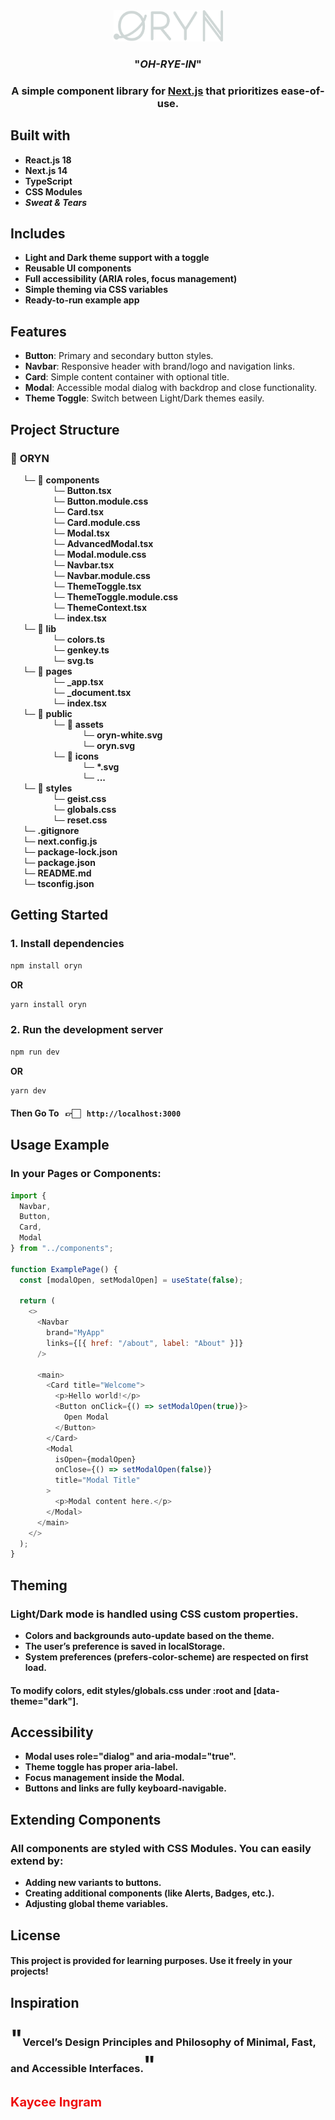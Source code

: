<div align="center">
  <div>
    <img height="50px" width="175px" src="./public/assets/orion-light.png" alt="ORYN Logo" />
    <h3><strong>"<em>OH-RYE-IN</em>"</strong></h3>
  </div>

  <h3>A simple component library for <span style="text-decoration: underline;"><strong>Next.js</strong></span> that prioritizes ease-of-use.</h3>
</div>

## Built with
- **React.js 18**
- **Next.js 14**
- **TypeScript**
- **CSS Modules**
- __***Sweat & Tears***__

## Includes
- **Light and Dark theme support with a toggle**
- **Reusable UI components**
- **Full accessibility (ARIA roles, focus management)**
- **Simple theming via CSS variables**
- **Ready-to-run example app**

## Features
- **Button**: Primary and secondary button styles.
- **Navbar**: Responsive header with brand/logo and navigation links.
- **Card**: Simple content container with optional title.
- **Modal**: Accessible modal dialog with backdrop and close functionality.
- **Theme Toggle**: Switch between Light/Dark themes easily.

## Project Structure
### 📁 __ORYN__
&nbsp;&nbsp;&nbsp;&nbsp; └─ 📁 __components__ <br />
&nbsp;&nbsp;&nbsp;&nbsp;&nbsp;&nbsp;&nbsp;&nbsp;&nbsp;&nbsp;&nbsp;&nbsp;&nbsp;&nbsp;&nbsp;&nbsp; └─ **Button.tsx** <br />
&nbsp;&nbsp;&nbsp;&nbsp;&nbsp;&nbsp;&nbsp;&nbsp;&nbsp;&nbsp;&nbsp;&nbsp;&nbsp;&nbsp;&nbsp;&nbsp; └─ **Button.module.css** <br />
&nbsp;&nbsp;&nbsp;&nbsp;&nbsp;&nbsp;&nbsp;&nbsp;&nbsp;&nbsp;&nbsp;&nbsp;&nbsp;&nbsp;&nbsp;&nbsp; └─ **Card.tsx** <br />
&nbsp;&nbsp;&nbsp;&nbsp;&nbsp;&nbsp;&nbsp;&nbsp;&nbsp;&nbsp;&nbsp;&nbsp;&nbsp;&nbsp;&nbsp;&nbsp; └─ **Card.module.css** <br />
&nbsp;&nbsp;&nbsp;&nbsp;&nbsp;&nbsp;&nbsp;&nbsp;&nbsp;&nbsp;&nbsp;&nbsp;&nbsp;&nbsp;&nbsp;&nbsp; └─ **Modal.tsx** <br />
&nbsp;&nbsp;&nbsp;&nbsp;&nbsp;&nbsp;&nbsp;&nbsp;&nbsp;&nbsp;&nbsp;&nbsp;&nbsp;&nbsp;&nbsp;&nbsp; └─ **AdvancedModal.tsx** <br />
&nbsp;&nbsp;&nbsp;&nbsp;&nbsp;&nbsp;&nbsp;&nbsp;&nbsp;&nbsp;&nbsp;&nbsp;&nbsp;&nbsp;&nbsp;&nbsp; └─ **Modal.module.css** <br />
&nbsp;&nbsp;&nbsp;&nbsp;&nbsp;&nbsp;&nbsp;&nbsp;&nbsp;&nbsp;&nbsp;&nbsp;&nbsp;&nbsp;&nbsp;&nbsp; └─ **Navbar.tsx** <br />
&nbsp;&nbsp;&nbsp;&nbsp;&nbsp;&nbsp;&nbsp;&nbsp;&nbsp;&nbsp;&nbsp;&nbsp;&nbsp;&nbsp;&nbsp;&nbsp; └─ **Navbar.module.css** <br />
&nbsp;&nbsp;&nbsp;&nbsp;&nbsp;&nbsp;&nbsp;&nbsp;&nbsp;&nbsp;&nbsp;&nbsp;&nbsp;&nbsp;&nbsp;&nbsp; └─ **ThemeToggle.tsx** <br />
&nbsp;&nbsp;&nbsp;&nbsp;&nbsp;&nbsp;&nbsp;&nbsp;&nbsp;&nbsp;&nbsp;&nbsp;&nbsp;&nbsp;&nbsp;&nbsp; └─ **ThemeToggle.module.css** <br />
&nbsp;&nbsp;&nbsp;&nbsp;&nbsp;&nbsp;&nbsp;&nbsp;&nbsp;&nbsp;&nbsp;&nbsp;&nbsp;&nbsp;&nbsp;&nbsp; └─ **ThemeContext.tsx** <br />
&nbsp;&nbsp;&nbsp;&nbsp;&nbsp;&nbsp;&nbsp;&nbsp;&nbsp;&nbsp;&nbsp;&nbsp;&nbsp;&nbsp;&nbsp;&nbsp; └─ **index.tsx** <br />
&nbsp;&nbsp;&nbsp;&nbsp; └─ 📁 __lib__ <br />
&nbsp;&nbsp;&nbsp;&nbsp;&nbsp;&nbsp;&nbsp;&nbsp;&nbsp;&nbsp;&nbsp;&nbsp;&nbsp;&nbsp;&nbsp;&nbsp; └─ **colors.ts** <br />
&nbsp;&nbsp;&nbsp;&nbsp;&nbsp;&nbsp;&nbsp;&nbsp;&nbsp;&nbsp;&nbsp;&nbsp;&nbsp;&nbsp;&nbsp;&nbsp; └─ **genkey.ts** <br />
&nbsp;&nbsp;&nbsp;&nbsp;&nbsp;&nbsp;&nbsp;&nbsp;&nbsp;&nbsp;&nbsp;&nbsp;&nbsp;&nbsp;&nbsp;&nbsp; └─ **svg.ts** <br />
&nbsp;&nbsp;&nbsp;&nbsp; └─ 📁 __pages__ <br />
&nbsp;&nbsp;&nbsp;&nbsp;&nbsp;&nbsp;&nbsp;&nbsp;&nbsp;&nbsp;&nbsp;&nbsp;&nbsp;&nbsp;&nbsp;&nbsp; └─ **_app.tsx** <br />
&nbsp;&nbsp;&nbsp;&nbsp;&nbsp;&nbsp;&nbsp;&nbsp;&nbsp;&nbsp;&nbsp;&nbsp;&nbsp;&nbsp;&nbsp;&nbsp; └─ **_document.tsx** <br />
&nbsp;&nbsp;&nbsp;&nbsp;&nbsp;&nbsp;&nbsp;&nbsp;&nbsp;&nbsp;&nbsp;&nbsp;&nbsp;&nbsp;&nbsp;&nbsp; └─ **index.tsx** <br />
&nbsp;&nbsp;&nbsp;&nbsp; └─ 📁 __public__ <br />
&nbsp;&nbsp;&nbsp;&nbsp;&nbsp;&nbsp;&nbsp;&nbsp;&nbsp;&nbsp;&nbsp;&nbsp;&nbsp;&nbsp;&nbsp;&nbsp; └─ 📁 __assets__ <br />
&nbsp;&nbsp;&nbsp;&nbsp;&nbsp;&nbsp;&nbsp;&nbsp;&nbsp;&nbsp;&nbsp;&nbsp;&nbsp;&nbsp;&nbsp;&nbsp;&nbsp;&nbsp;&nbsp;&nbsp;&nbsp;&nbsp;&nbsp;&nbsp;&nbsp;&nbsp;&nbsp;&nbsp; └─ **oryn-white.svg** <br />
&nbsp;&nbsp;&nbsp;&nbsp;&nbsp;&nbsp;&nbsp;&nbsp;&nbsp;&nbsp;&nbsp;&nbsp;&nbsp;&nbsp;&nbsp;&nbsp;&nbsp;&nbsp;&nbsp;&nbsp;&nbsp;&nbsp;&nbsp;&nbsp;&nbsp;&nbsp;&nbsp;&nbsp; └─ **oryn.svg** <br />
&nbsp;&nbsp;&nbsp;&nbsp;&nbsp;&nbsp;&nbsp;&nbsp;&nbsp;&nbsp;&nbsp;&nbsp;&nbsp;&nbsp;&nbsp;&nbsp; └─ 📁 __icons__ <br />
&nbsp;&nbsp;&nbsp;&nbsp;&nbsp;&nbsp;&nbsp;&nbsp;&nbsp;&nbsp;&nbsp;&nbsp;&nbsp;&nbsp;&nbsp;&nbsp;&nbsp;&nbsp;&nbsp;&nbsp;&nbsp;&nbsp;&nbsp;&nbsp;&nbsp;&nbsp;&nbsp;&nbsp; └─ __*.svg__ <br />
&nbsp;&nbsp;&nbsp;&nbsp;&nbsp;&nbsp;&nbsp;&nbsp;&nbsp;&nbsp;&nbsp;&nbsp;&nbsp;&nbsp;&nbsp;&nbsp;&nbsp;&nbsp;&nbsp;&nbsp;&nbsp;&nbsp;&nbsp;&nbsp;&nbsp;&nbsp;&nbsp;&nbsp; └─ __...__ <br />
&nbsp;&nbsp;&nbsp;&nbsp; └─ 📁 __styles__ <br />
&nbsp;&nbsp;&nbsp;&nbsp;&nbsp;&nbsp;&nbsp;&nbsp;&nbsp;&nbsp;&nbsp;&nbsp;&nbsp;&nbsp;&nbsp;&nbsp; └─ **geist.css** <br />
&nbsp;&nbsp;&nbsp;&nbsp;&nbsp;&nbsp;&nbsp;&nbsp;&nbsp;&nbsp;&nbsp;&nbsp;&nbsp;&nbsp;&nbsp;&nbsp; └─ **globals.css** <br />
&nbsp;&nbsp;&nbsp;&nbsp;&nbsp;&nbsp;&nbsp;&nbsp;&nbsp;&nbsp;&nbsp;&nbsp;&nbsp;&nbsp;&nbsp;&nbsp; └─ **reset.css** <br />
&nbsp;&nbsp;&nbsp;&nbsp; └─ **.gitignore** <br />
&nbsp;&nbsp;&nbsp;&nbsp; └─ **next.config.js** <br />
&nbsp;&nbsp;&nbsp;&nbsp; └─ **package-lock.json** <br />
&nbsp;&nbsp;&nbsp;&nbsp; └─ **package.json** <br />
&nbsp;&nbsp;&nbsp;&nbsp; └─ **README.md** <br />
&nbsp;&nbsp;&nbsp;&nbsp; └─ **tsconfig.json**

## Getting Started

### 1. Install dependencies

```bash
npm install oryn
```

__OR__

```bash
yarn install oryn
```

### 2. Run the development server

```bash
npm run dev
```

__OR__

```bash
yarn dev
```

#### __Then Go To &nbsp; 👉🏻__ &nbsp; __```http://localhost:3000```__

## Usage Example

### In your __Pages__ or __Components__:

```jsx
import {
  Navbar,
  Button,
  Card,
  Modal
} from "../components";

function ExamplePage() {
  const [modalOpen, setModalOpen] = useState(false);

  return (
    <>
      <Navbar
        brand="MyApp"
        links={[{ href: "/about", label: "About" }]}
      />

      <main>
        <Card title="Welcome">
          <p>Hello world!</p>
          <Button onClick={() => setModalOpen(true)}>
            Open Modal
          </Button>
        </Card>
        <Modal
          isOpen={modalOpen}
          onClose={() => setModalOpen(false)}
          title="Modal Title"
        >
          <p>Modal content here.</p>
        </Modal>
      </main>
    </>
  );
}
```

## Theming

### Light/Dark mode is handled using CSS custom properties.

- **Colors and backgrounds auto-update based on the theme.**
- **The user’s preference is saved in localStorage.**
- **System preferences (prefers-color-scheme) are respected on first load.**

#### To modify colors, __edit styles/globals.css under :root and [data-theme="dark"]__.

## Accessibility

- **Modal uses role="dialog" and aria-modal="true".**
- **Theme toggle has proper aria-label.**
- **Focus management inside the Modal.**
- **Buttons and links are fully keyboard-navigable.**

## Extending Components

### All components are styled with CSS Modules. You can easily extend by:

- **Adding new variants to buttons.**
- **Creating additional components (like Alerts, Badges, etc.).**
- **Adjusting global theme variables.**

## License

#### This project is provided for learning purposes. Use it freely in your projects!

## Inspiration

<h3><span style="font-size: 35px;">"</span>Vercel’s Design Principles and Philosophy of Minimal, Fast, and Accessible Interfaces.<span style="font-size: 35px;">"</span></h3>
<h3 style="font-size: 20px;"><strong><span style="color: #ef0e0e;">Kaycee Ingram</span></strong></h3>